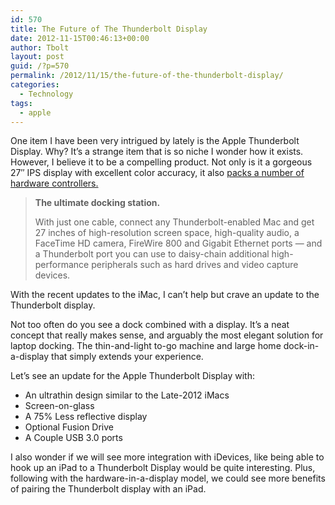 ```yaml
---
id: 570
title: The Future of The Thunderbolt Display
date: 2012-11-15T00:46:13+00:00
author: Tbolt
layout: post
guid: /?p=570
permalink: /2012/11/15/the-future-of-the-thunderbolt-display/
categories:
  - Technology
tags:
  - apple
---
```

One item I have been very intrigued by lately is the Apple Thunderbolt Display. Why? It&#8217;s a strange item that is so niche I wonder how it exists. However, I believe it to be a compelling product. Not only is it a gorgeous 27&#8243; IPS display with excellent color accuracy, it also [packs a number of hardware controllers.](http://arstechnica.com/apple/2011/09/thunderbolt-display-packs-almost-enough-hardware-to-be-an-imac/)

> **The ultimate docking station.**
>
> With just one cable, connect any Thunderbolt-enabled Mac and get 27 inches of high-resolution screen space, high-quality audio, a FaceTime HD camera, FireWire 800 and Gigabit Ethernet ports — and a Thunderbolt port you can use to daisy-chain additional high-performance peripherals such as hard drives and video capture devices.

With the recent updates to the iMac, I can&#8217;t help but crave an update to the Thunderbolt display.

Not too often do you see a dock combined with a display. It&#8217;s a neat concept that really makes sense, and arguably the most elegant solution for laptop docking. The thin-and-light to-go machine and large home dock-in-a-display that simply extends your experience.

Let&#8217;s see an update for the Apple Thunderbolt Display with:

  * An ultrathin design similar to the Late-2012 iMacs
  * Screen-on-glass
  * A 75% Less reflective display
  * Optional Fusion Drive
  * A Couple USB 3.0 ports

I also wonder if we will see more integration with iDevices, like being able to hook up an iPad to a Thunderbolt Display would be quite interesting. Plus, following with the hardware-in-a-display model, we could see more benefits of pairing the Thunderbolt display with an iPad.
